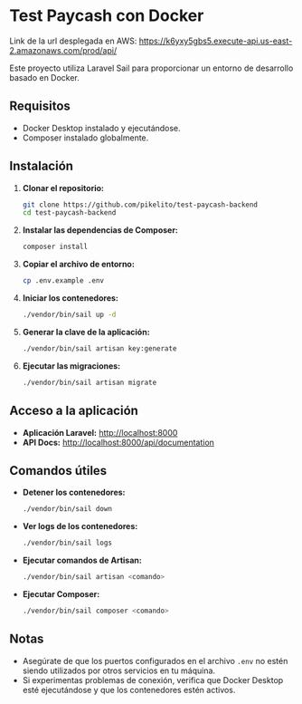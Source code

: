 # Test Paycash con Docker

Link de la url desplegada en AWS: https://k6yxy5gbs5.execute-api.us-east-2.amazonaws.com/prod/api/

Este proyecto utiliza Laravel Sail para proporcionar un entorno de desarrollo basado en Docker.

## Requisitos

-   Docker Desktop instalado y ejecutándose.
-   Composer instalado globalmente.

## Instalación

1. **Clonar el repositorio:**

    ```bash
    git clone https://github.com/pikelito/test-paycash-backend
    cd test-paycash-backend
    ```

2. **Instalar las dependencias de Composer:**

    ```bash
    composer install
    ```

3. **Copiar el archivo de entorno:**

    ```bash
    cp .env.example .env
    ```

4. **Iniciar los contenedores:**

    ```bash
    ./vendor/bin/sail up -d
    ```

5. **Generar la clave de la aplicación:**

    ```bash
    ./vendor/bin/sail artisan key:generate
    ```

6. **Ejecutar las migraciones:**

    ```bash
    ./vendor/bin/sail artisan migrate
    ```

## Acceso a la aplicación

-   **Aplicación Laravel:** [http://localhost:8000](http://localhost:8000)
-   **API Docs:** [http://localhost:8000/api/documentation](http://localhost:8000/api/documentation)

## Comandos útiles

-   **Detener los contenedores:**

    ```bash
    ./vendor/bin/sail down
    ```

-   **Ver logs de los contenedores:**

    ```bash
    ./vendor/bin/sail logs
    ```

-   **Ejecutar comandos de Artisan:**

    ```bash
    ./vendor/bin/sail artisan <comando>
    ```

-   **Ejecutar Composer:**

    ```bash
    ./vendor/bin/sail composer <comando>
    ```

## Notas

-   Asegúrate de que los puertos configurados en el archivo `.env` no estén siendo utilizados por otros servicios en tu máquina.
-   Si experimentas problemas de conexión, verifica que Docker Desktop esté ejecutándose y que los contenedores estén activos.
